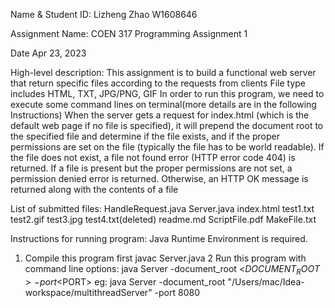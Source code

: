 Name & Student ID:
Lizheng Zhao W1608646

Assignment Name:
COEN 317 Programming Assignment 1

Date 
Apr 23, 2023

High-level description:
    This assignment is to build a functional web server that return specific files according to the requests from clients
    File type includes HTML, TXT, JPG/PNG, GIF
    In order to run this program, we need to execute some command lines on terminal(more details are in the following Instructions)
    When the server gets a request for index.html (which is the default web page if no file is specified), it will prepend the document root to the specified file and determine if
the file exists, and if the proper permissions are set on the file (typically the file has to be world readable). If the file does not exist, a file not found error (HTTP error
code 404) is returned. If a file is present but the proper permissions are not set, a permission denied error is returned. Otherwise, an HTTP OK message is returned along with the contents of a file

List of submitted files:
HandleRequest.java
Server.java
index.html
test1.txt 
test2.gif 
test3.jpg
test4.txt(deleted)
readme.md
ScriptFile.pdf
MakeFile.txt

Instructions for running program:
Java Runtime Environment is required.
1. Compile this program first
javac Server.java
2 Run this program with command line options:
java Server -document_root <$DOCUMENT_ROOT> -port <$PORT>
eg: java Server -document_root "/Users/mac/Idea-workspace/multithreadServer" -port 8080